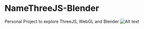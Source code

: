 # NameThreeJS-Blender
Personal Project to explore ThreeJS, WebGL and Blender
![Alt text](http://cdn.makeagif.com/media/4-01-2016/X7uNpl.gif "Optional title")
